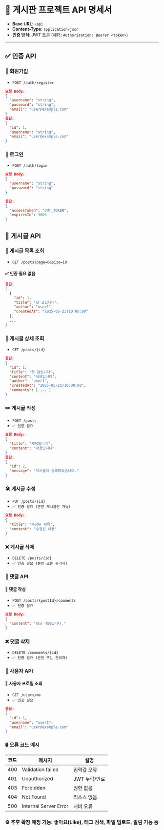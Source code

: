 # 📘 게시판 프로젝트 API 명세서

- **Base URL**: `/api`
- **Content-Type**: `application/json`
- **인증 방식**: JWT 토큰 (헤더: `Authorization: Bearer <token>`)

---

## ✅ 인증 API

### 🔐 회원가입

- `POST /auth/register`

```json
요청 Body:
{
  "username": "string",
  "password": "string",
  "email": "user@example.com"
}
응답:
{
  "id": 1,
  "username": "string",
  "email": "user@example.com"
}
```

### 🔐 로그인
- `POST /auth/login`

```json
요청 Body:
{
  "username": "string",
  "password": "string"
}

응답:
{
  "accessToken": "JWT_TOKEN",
  "expiresIn": 3600
}
```

## 📄 게시글 API
###  📄 게시글 목록 조회
- `GET /posts?page=0&size=10`

#### ✅ 인증 필요 없음
```json
응답:
[
  {
    "id": 1,
    "title": "첫 글입니다",
    "author": "user1",
    "createdAt": "2025-05-21T10:00:00"
  },
  ...
]

```

### 📄 게시글 상세 조회
- `GET /posts/{id}`
```json
응답:
{
  "id": 1,
  "title": "첫 글입니다",
  "content": "내용입니다",
  "author": "user1",
  "createdAt": "2025-05-21T10:00:00",
  "comments": [ ... ]
}
```

### ✏️ 게시글 작성
- `POST /posts`
- `✅ 인증 필요`
```json
요청 Body:
{
  "title": "제목입니다",
  "content": "내용입니다"
}
응답:
{
  "id": 2,
  "message": "게시글이 등록되었습니다."
}

```

### 🛠️ 게시글 수정
- `PUT /posts/{id}`
- `✅ 인증 필요 (본인 게시글만 가능)`

```json
요청 Body:
{
  "title": "수정된 제목",
  "content": "수정된 내용"
}

```

### ❌ 게시글 삭제
- `DELETE /posts/{id}`
- `✅ 인증 필요 (본인 또는 관리자)`

### 💬 댓글 API
#### 💬 댓글 작성
- `POST /posts/{postId}/comments`
- `✅ 인증 필요`

```json
요청 Body:
{
  "content": "댓글 내용입니다."
}

```

### ❌ 댓글 삭제
- `DELETE /comments/{id}`
- `✅ 인증 필요 (본인 또는 관리자)`

### 🧑 사용자 API
#### 👤 사용자 프로필 조회
- `GET /users/me`
- `✅ 인증 필요`
```json
응답:
{
  "id": 1,
  "username": "user1",
  "email": "user@example.com"
}
```

### 🔒 오류 코드 예시
| 코드  | 메시지                   | 설명        |
| --- | --------------------- | --------- |
| 400 | Validation failed     | 입력값 오류    |
| 401 | Unauthorized          | JWT 누락/만료 |
| 403 | Forbidden             | 권한 없음     |
| 404 | Not Found             | 리소스 없음    |
| 500 | Internal Server Error | 서버 오류     |


### ⚙️ 추후 확장 예정 기능: 좋아요(Like), 태그 검색, 파일 업로드, 알림 기능 등

